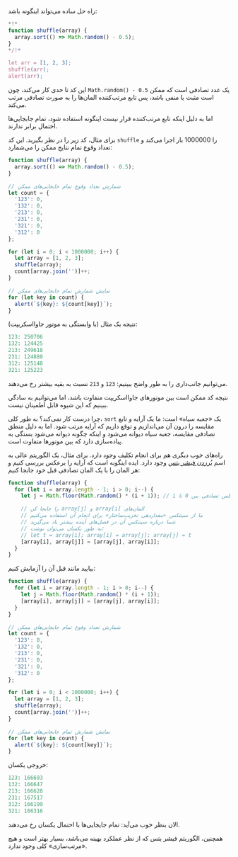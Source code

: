 راه حل ساده می‌تواند اینگونه باشد:

```js run
*!*
function shuffle(array) {
  array.sort(() => Math.random() - 0.5);
}
*/!*

let arr = [1, 2, 3];
shuffle(arr);
alert(arr);
```

این کد تا حدی کار می‌کند، چون `Math.random() - 0.5` یک عدد تصادفی است که ممکن است مثبت یا منفی باشد، پس تابع مرتب‌کننده المان‌ها را به صورت تصادفی مرتب می‌کند.

اما به دلیل اینکه تابع مرتب‌کننده قرار نیست اینگونه استفاده شود، تمام جابجایی‌ها احتمال برابر ندارند.

برای مثال، کد زیر را در نظر بگیرید. این کد `shuffle` را 1000000 بار اجرا می‌کند و تعداد وقوع تمام نتایج ممکن را می‌شمارد:

```js run
function shuffle(array) {
  array.sort(() => Math.random() - 0.5);
}

// شمارش تعداد وقوع تمام جایجایی‌های ممکن
let count = {
  '123': 0,
  '132': 0,
  '213': 0,
  '231': 0,
  '321': 0,
  '312': 0
};

for (let i = 0; i < 1000000; i++) {
  let array = [1, 2, 3];
  shuffle(array);
  count[array.join('')]++;
}

// نمایش شمارش تمام جابجایی‌های ممکن
for (let key in count) {
  alert(`${key}: ${count[key]}`);
}
```

نتیجه یک مثال (با وابستگی به موتور جاوااسکریپت):

```js
123: 250706
132: 124425
213: 249618
231: 124880
312: 125148
321: 125223
```

می‌توانیم جانب‌داری را به طور واضح ببینیم: `123` و `213` نسبت به بقیه بیشتر رخ می‌دهند.

نتیجه کد ممکن است بین موتورهای جاوااسکریپت متفاوت باشد، اما می‌توانیم به سادگی ببینیم که این شیوه قابل اطمینان نیست.

چرا درست کار نمی‌کند؟ به طور کلی، `sort` یک «جعبه سیاه» است: ما یک آرایه و تابع مقایسه را درون آن می‌اندازیم و توقع داریم که آرایه مرتب شود. اما به دلیل منطق تصادفی مقایسه، جعبه سیاه دیوانه می‌شود و اینکه چگونه دیوانه می‌شود بستگی به پیاده‌سازی دارد که بین موتورها متفاوت است.

راه‌های خوب دیگری هم برای انجام تکلیف وجود دارد. برای مثال، یک الگوریتم عالی به اسم [بُرزدن فیشر یتس](https://fa.wikipedia.org/wiki/برزدن_فیشر_یتس) وجود دارد. ایده اینگونه است که آرایه را برعکس بررسی کنیم و هر المان را با یک المان تصادفی قبل خود جابجا کنیم:

```js
function shuffle(array) {
  for (let i = array.length - 1; i > 0; i--) {
    let j = Math.floor(Math.random() * (i + 1)); // i ایندکس تصادفی بین 0 تا

    // را جابجا کن array[j] و array[i] المان‌های
    // ما از سینتکس «مقداردهی تخریب‌ساختار» برای انجام آن استفاده می‌کنیم
    // شما درباره سینتکس آن در فصل‌های آینده بیشتر یاد می‌گیرید
    // به طور یکسان می‌توان نوشت:
    // let t = array[i]; array[i] = array[j]; array[j] = t
    [array[i], array[j]] = [array[j], array[i]];
  }
}
```

بیایید مانند قبل آن را آزمایش کنیم:

```js run
function shuffle(array) {
  for (let i = array.length - 1; i > 0; i--) {
    let j = Math.floor(Math.random() * (i + 1));
    [array[i], array[j]] = [array[j], array[i]];
  }
}

// شمارش تعداد وقوع تمام جایجایی‌های ممکن
let count = {
  '123': 0,
  '132': 0,
  '213': 0,
  '231': 0,
  '321': 0,
  '312': 0
};

for (let i = 0; i < 1000000; i++) {
  let array = [1, 2, 3];
  shuffle(array);
  count[array.join('')]++;
}

// نمایش شمارش تمام جابجایی‌های ممکن 
for (let key in count) {
  alert(`${key}: ${count[key]}`);
}
```

خروجی یکسان:

```js
123: 166693
132: 166647
213: 166628
231: 167517
312: 166199
321: 166316
```

الان بنظر خوب می‌آید: تمام جایجایی‌ها با احتمال یکسان رخ می‌دهند.

همچنین، الگوریتم فیشر یتس که از نظر عملکرد بهینه می‌باشد، بسیار بهتر است و هیچ «مرتب‌سازی» کلی وجود ندارد.
